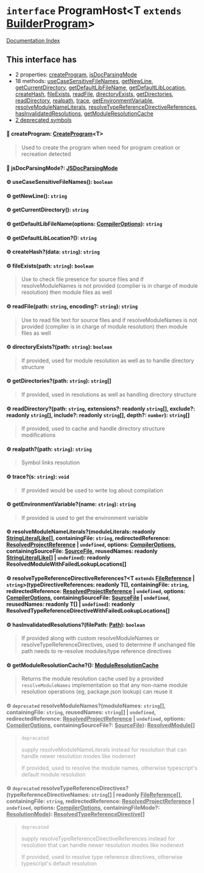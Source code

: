 # `interface` ProgramHost\<T `extends` [BuilderProgram](../interface.BuilderProgram/README.md)>

[Documentation Index](../README.md)

## This interface has

- 2 properties:
[createProgram](#-createprogram-createprogramt),
[jsDocParsingMode](#-jsdocparsingmode-jsdocparsingmode)
- 18 methods:
[useCaseSensitiveFileNames](#-usecasesensitivefilenames-boolean),
[getNewLine](#-getnewline-string),
[getCurrentDirectory](#-getcurrentdirectory-string),
[getDefaultLibFileName](#-getdefaultlibfilenameoptions-compileroptions-string),
[getDefaultLibLocation](#-getdefaultliblocation-string),
[createHash](#-createhashdata-string-string),
[fileExists](#-fileexistspath-string-boolean),
[readFile](#-readfilepath-string-encoding-string-string),
[directoryExists](#-directoryexistspath-string-boolean),
[getDirectories](#-getdirectoriespath-string-string),
[readDirectory](#-readdirectorypath-string-extensions-readonly-string-exclude-readonly-string-include-readonly-string-depth-number-string),
[realpath](#-realpathpath-string-string),
[trace](#-traces-string-void),
[getEnvironmentVariable](#-getenvironmentvariablename-string-string),
[resolveModuleNameLiterals](#-resolvemodulenameliteralsmoduleliterals-readonly-stringliterallike-containingfile-string-redirectedreference-resolvedprojectreference--undefined-options-compileroptions-containingsourcefile-sourcefile-reusednames-readonly-stringliterallike--undefined-readonly-resolvedmodulewithfailedlookuplocations),
[resolveTypeReferenceDirectiveReferences](#-resolvetypereferencedirectivereferencest-extends-filereference--stringtypedirectivereferences-readonly-t-containingfile-string-redirectedreference-resolvedprojectreference--undefined-options-compileroptions-containingsourcefile-sourcefile--undefined-reusednames-readonly-t--undefined-readonly-resolvedtypereferencedirectivewithfailedlookuplocations),
[hasInvalidatedResolutions](#-hasinvalidatedresolutionsfilepath-path-boolean),
[getModuleResolutionCache](#-getmoduleresolutioncache-moduleresolutioncache)
- [2 deprecated symbols](#-deprecated-resolvemodulenamesmodulenames-string-containingfile-string-reusednames-string--undefined-redirectedreference-resolvedprojectreference--undefined-options-compileroptions-containingsourcefile-sourcefile-resolvedmodule)


#### 📄 createProgram: [CreateProgram](../type.CreateProgram/README.md)\<T>

> Used to create the program when need for program creation or recreation detected



#### 📄 jsDocParsingMode?: [JSDocParsingMode](../enum.JSDocParsingMode/README.md)



#### ⚙ useCaseSensitiveFileNames(): `boolean`



#### ⚙ getNewLine(): `string`



#### ⚙ getCurrentDirectory(): `string`



#### ⚙ getDefaultLibFileName(options: [CompilerOptions](../interface.CompilerOptions/README.md)): `string`



#### ⚙ getDefaultLibLocation?(): `string`



#### ⚙ createHash?(data: `string`): `string`



#### ⚙ fileExists(path: `string`): `boolean`

> Use to check file presence for source files and
> if resolveModuleNames is not provided (complier is in charge of module resolution) then module files as well



#### ⚙ readFile(path: `string`, encoding?: `string`): `string`

> Use to read file text for source files and
> if resolveModuleNames is not provided (complier is in charge of module resolution) then module files as well



#### ⚙ directoryExists?(path: `string`): `boolean`

> If provided, used for module resolution as well as to handle directory structure



#### ⚙ getDirectories?(path: `string`): `string`\[]

> If provided, used in resolutions as well as handling directory structure



#### ⚙ readDirectory?(path: `string`, extensions?: readonly `string`\[], exclude?: readonly `string`\[], include?: readonly `string`\[], depth?: `number`): `string`\[]

> If provided, used to cache and handle directory structure modifications



#### ⚙ realpath?(path: `string`): `string`

> Symbol links resolution



#### ⚙ trace?(s: `string`): `void`

> If provided would be used to write log about compilation



#### ⚙ getEnvironmentVariable?(name: `string`): `string`

> If provided is used to get the environment variable



#### ⚙ resolveModuleNameLiterals?(moduleLiterals: readonly [StringLiteralLike](../type.StringLiteralLike/README.md)\[], containingFile: `string`, redirectedReference: [ResolvedProjectReference](../interface.ResolvedProjectReference/README.md) | `undefined`, options: [CompilerOptions](../interface.CompilerOptions/README.md), containingSourceFile: [SourceFile](../interface.SourceFile/README.md), reusedNames: readonly [StringLiteralLike](../type.StringLiteralLike/README.md)\[] | `undefined`): readonly ResolvedModuleWithFailedLookupLocations\[]



#### ⚙ resolveTypeReferenceDirectiveReferences?\<T `extends` [FileReference](../interface.FileReference/README.md) | `string`>(typeDirectiveReferences: readonly T\[], containingFile: `string`, redirectedReference: [ResolvedProjectReference](../interface.ResolvedProjectReference/README.md) | `undefined`, options: [CompilerOptions](../interface.CompilerOptions/README.md), containingSourceFile: [SourceFile](../interface.SourceFile/README.md) | `undefined`, reusedNames: readonly T\[] | `undefined`): readonly ResolvedTypeReferenceDirectiveWithFailedLookupLocations\[]



#### ⚙ hasInvalidatedResolutions?(filePath: [Path](../type.Path/README.md)): `boolean`

> If provided along with custom resolveModuleNames or resolveTypeReferenceDirectives, used to determine if unchanged file path needs to re-resolve modules/type reference directives



#### ⚙ getModuleResolutionCache?(): [ModuleResolutionCache](../interface.ModuleResolutionCache/README.md)

> Returns the module resolution cache used by a provided `resolveModuleNames` implementation so that any non-name module resolution operations (eg, package.json lookup) can reuse it



<div style="opacity:0.6">

#### ⚙ `deprecated` resolveModuleNames?(moduleNames: `string`\[], containingFile: `string`, reusedNames: `string`\[] | `undefined`, redirectedReference: [ResolvedProjectReference](../interface.ResolvedProjectReference/README.md) | `undefined`, options: [CompilerOptions](../interface.CompilerOptions/README.md), containingSourceFile?: [SourceFile](../interface.SourceFile/README.md)): [ResolvedModule](../interface.ResolvedModule/README.md)\[]

> `deprecated`
> 
> supply resolveModuleNameLiterals instead for resolution that can handle newer resolution modes like nodenext
> 
> If provided, used to resolve the module names, otherwise typescript's default module resolution



#### ⚙ `deprecated` resolveTypeReferenceDirectives?(typeReferenceDirectiveNames: `string`\[] | readonly [FileReference](../interface.FileReference/README.md)\[], containingFile: `string`, redirectedReference: [ResolvedProjectReference](../interface.ResolvedProjectReference/README.md) | `undefined`, options: [CompilerOptions](../interface.CompilerOptions/README.md), containingFileMode?: [ResolutionMode](../type.ResolutionMode/README.md)): [ResolvedTypeReferenceDirective](../interface.ResolvedTypeReferenceDirective/README.md)\[]

> `deprecated`
> 
> supply resolveTypeReferenceDirectiveReferences instead for resolution that can handle newer resolution modes like nodenext
> 
> If provided, used to resolve type reference directives, otherwise typescript's default resolution



</div>

